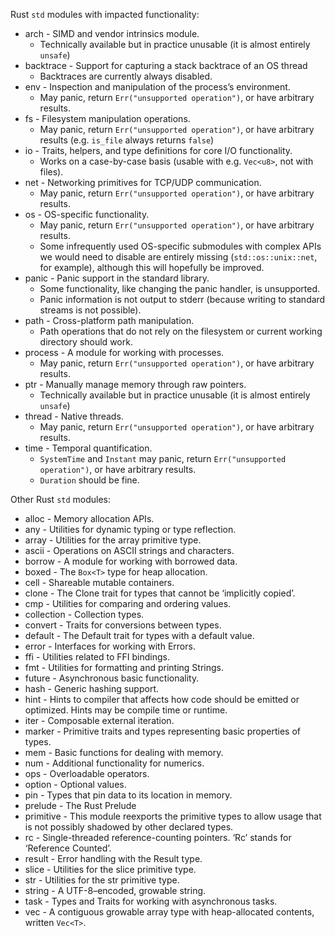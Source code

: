 Rust `std` modules with impacted functionality:
- arch - SIMD and vendor intrinsics module.
    - Technically available but in practice unusable (it is almost entirely `unsafe`)
- backtrace - Support for capturing a stack backtrace of an OS thread
    - Backtraces are currently always disabled.
- env - Inspection and manipulation of the process’s environment.
    - May panic, return `Err("unsupported operation")`, or have arbitrary results.
- fs - Filesystem manipulation operations.
    - May panic, return `Err("unsupported operation")`, or have arbitrary results (e.g. `is_file` always returns `false`)
- io - Traits, helpers, and type definitions for core I/O functionality.
    - Works on a case-by-case basis (usable with e.g. `Vec<u8>`, not with files).
- net - Networking primitives for TCP/UDP communication.
    - May panic, return `Err("unsupported operation")`, or have arbitrary results.
- os - OS-specific functionality.
    - May panic, return `Err("unsupported operation")`, or have arbitrary results.
    - Some infrequently used OS-specific submodules with complex APIs we would need to disable are entirely missing (`std::os::unix::net`, for example), although this will hopefully be improved.
- panic - Panic support in the standard library.
    - Some functionality, like changing the panic handler, is unsupported.
    - Panic information is not output to stderr (because writing to standard streams is not possible).
- path - Cross-platform path manipulation.
    - Path operations that do not rely on the filesystem or current working directory should work.
- process - A module for working with processes.
    - May panic, return `Err("unsupported operation")`, or have arbitrary results.
- ptr - Manually manage memory through raw pointers.
    - Technically available but in practice unusable (it is almost entirely `unsafe`)
- thread - Native threads.
    - May panic, return `Err("unsupported operation")`, or have arbitrary results.
- time - Temporal quantification.
    - `SystemTime` and `Instant` may panic, return `Err("unsupported operation")`, or have arbitrary results.
    - `Duration` should be fine.


Other Rust `std` modules:
- alloc - Memory allocation APIs.
- any - Utilities for dynamic typing or type reflection.
- array - Utilities for the array primitive type.
- ascii - Operations on ASCII strings and characters.
- borrow - A module for working with borrowed data.
- boxed - The `Box<T>` type for heap allocation.
- cell - Shareable mutable containers.
- clone - The Clone trait for types that cannot be ‘implicitly copied’.
- cmp - Utilities for comparing and ordering values.
- collection - Collection types.
- convert - Traits for conversions between types.
- default - The Default trait for types with a default value.
- error - Interfaces for working with Errors.
- ffi - Utilities related to FFI bindings.
- fmt - Utilities for formatting and printing Strings.
- future - Asynchronous basic functionality.
- hash - Generic hashing support.
- hint - Hints to compiler that affects how code should be emitted or optimized. Hints may be compile time or runtime.
- iter - Composable external iteration.
- marker - Primitive traits and types representing basic properties of types.
- mem - Basic functions for dealing with memory.
- num - Additional functionality for numerics.
- ops - Overloadable operators.
- option - Optional values.
- pin - Types that pin data to its location in memory.
- prelude - The Rust Prelude
- primitive - This module reexports the primitive types to allow usage that is not possibly shadowed by other declared types.
- rc - Single-threaded reference-counting pointers. ‘Rc’ stands for ‘Reference Counted’.
- result - Error handling with the Result type.
- slice - Utilities for the slice primitive type.
- str - Utilities for the str primitive type.
- string - A UTF-8–encoded, growable string.
- task - Types and Traits for working with asynchronous tasks.
- vec - A contiguous growable array type with heap-allocated contents, written `Vec<T>`.
